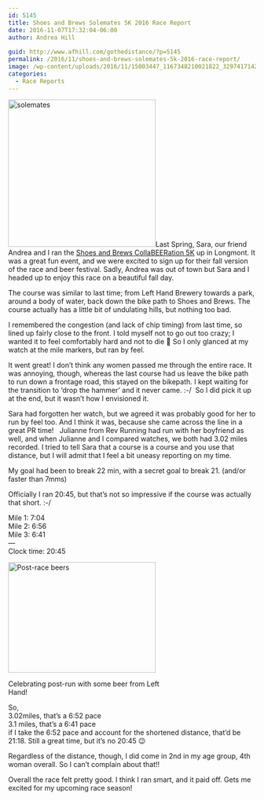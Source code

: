 ```yaml
---
id: 5145
title: Shoes and Brews Solemates 5K 2016 Race Report
date: 2016-11-07T17:32:04-06:00
author: Andrea Hill
  
guid: http://www.afhill.com/gothedistance/?p=5145
permalink: /2016/11/shoes-and-brews-solemates-5k-2016-race-report/
image: /wp-content/uploads/2016/11/15003447_1167348210021822_3297417142720207390_o.jpg
categories:
  - Race Reports
---
```

[<img class="alignleft size-medium wp-image-5151" src="http://www.afhill.com/gothedistance/wp-content/uploads/2016/11/15003447_1167348210021822_3297417142720207390_o-300x300.jpg" alt="solemates" width="300" height="300" srcset="http://www.afhill.com/gothedistance/wp-content/uploads/2016/11/15003447_1167348210021822_3297417142720207390_o-300x300.jpg 300w, http://www.afhill.com/gothedistance/wp-content/uploads/2016/11/15003447_1167348210021822_3297417142720207390_o-150x150.jpg 150w, http://www.afhill.com/gothedistance/wp-content/uploads/2016/11/15003447_1167348210021822_3297417142720207390_o-1024x1024.jpg 1024w, http://www.afhill.com/gothedistance/wp-content/uploads/2016/11/15003447_1167348210021822_3297417142720207390_o-36x36.jpg 36w, http://www.afhill.com/gothedistance/wp-content/uploads/2016/11/15003447_1167348210021822_3297417142720207390_o-115x115.jpg 115w, http://www.afhill.com/gothedistance/wp-content/uploads/2016/11/15003447_1167348210021822_3297417142720207390_o.jpg 1080w" sizes="(max-width: 300px) 100vw, 300px" />](http://www.afhill.com/gothedistance/wp-content/uploads/2016/11/15003447_1167348210021822_3297417142720207390_o.jpg)Last Spring, Sara, our friend Andrea and I ran the [Shoes and Brews CollaBEERation 5K](http://www.afhill.com/gothedistance/2015/04/longmont-collabeeration-5k-race-report/) up in Longmont. It was a great fun event, and we were excited to sign up for their fall version of the race and beer festival. Sadly, Andrea was out of town but Sara and I headed up to enjoy this race on a beautiful fall day.

The course was similar to last time; from Left Hand Brewery towards a park, around a body of water, back down the bike path to Shoes and Brews. The course actually has a little bit of undulating hills, but nothing too bad.

I remembered the congestion (and lack of chip timing) from last time, so lined up fairly close to the front. I told myself not to go out too crazy; I wanted it to feel comfortably hard and not to die 🙂 So I only glanced at my watch at the mile markers, but ran by feel.

It went great! I don&#8217;t think any women passed me through the entire race. It was annoying, though, whereas the last course had us leave the bike path to run down a frontage road, this stayed on the bikepath. I kept waiting for the transition to &#8216;drop the hammer&#8217; and it never came. :-/  So I did pick it up at the end, but it wasn&#8217;t how I envisioned it.

Sara had forgotten her watch, but we agreed it was probably good for her to run by feel too. And I think it was, because she came across the line in a great PR time!   Julianne from Rev Running had run with her boyfriend as well, and when Julianne and I compared watches, we both had 3.02 miles recorded. I tried to tell Sara that a course is a course and you use that distance, but I will admit that I feel a bit uneasy reporting on my time.

My goal had been to break 22 min, with a secret goal to break 21. (and/or faster than 7mms)

Officially I ran 20:45, but that&#8217;s not so impressive if the course was actually that short. :-/

Mile 1: 7:04  
Mile 2: 6:56  
Mile 3: 6:41  
&#8212;  
Clock time: 20:45

<div id="attachment_5149" style="width: 310px" class="wp-caption alignright">
  <img aria-describedby="caption-attachment-5149" class="wp-image-5149 size-medium" src="http://www.afhill.com/gothedistance/wp-content/uploads/2016/11/beers-300x225.jpg" alt="Post-race beers" width="300" height="225" srcset="http://www.afhill.com/gothedistance/wp-content/uploads/2016/11/beers-300x225.jpg 300w, http://www.afhill.com/gothedistance/wp-content/uploads/2016/11/beers-1024x768.jpg 1024w, http://www.afhill.com/gothedistance/wp-content/uploads/2016/11/beers.jpg 1200w" sizes="(max-width: 300px) 100vw, 300px" />
  
  <p id="caption-attachment-5149" class="wp-caption-text">
    Celebrating post-run with some beer from Left Hand!
  </p>
</div>

So,  
3.02miles, that&#8217;s a 6:52 pace  
3.1 miles, that&#8217;s a 6:41 pace  
if I take the 6:52 pace and account for the shortened distance, that&#8217;d be 21:18. Still a great time, but it&#8217;s no 20:45 😉

Regardless of the distance, though, I did come in 2nd in my age group, 4th woman overall. So I can&#8217;t complain about that!!

Overall the race felt pretty good. I think I ran smart, and it paid off. Gets me excited for my upcoming race season!